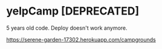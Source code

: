 # yelpCamp [DEPRECATED]

5 years old code. Deploy doesn't work anymore.

https://serene-garden-17302.herokuapp.com/campgrounds
